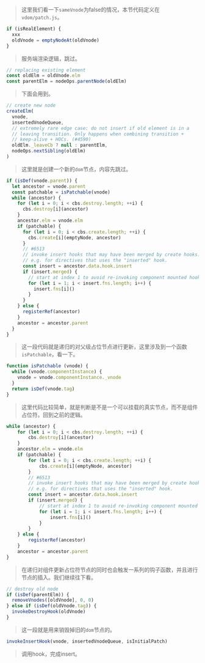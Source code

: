 > 这里我们看一下`sameVnode`为false的情况，本节代码定义在`vdom/patch.js`。

```javascript
if (isRealElement) {
  xxx
  oldVnode = emptyNodeAt(oldVnode)
}
```

> 服务端渲染逻辑，跳过。

```javascript
// replacing existing element
const oldElm = oldVnode.elm
const parentElm = nodeOps.parentNode(oldElm)
```

> 下面会用到。

```javascript
// create new node
createElm(
  vnode,
  insertedVnodeQueue,
  // extremely rare edge case: do not insert if old element is in a
  // leaving transition. Only happens when combining transition +
  // keep-alive + HOCs. (#4590)
  oldElm._leaveCb ? null : parentElm,
  nodeOps.nextSibling(oldElm)
)
```

> 这里就是创建一个新的`dom`节点，内容先跳过。

```javascript
if (isDef(vnode.parent)) {
  let ancestor = vnode.parent
  const patchable = isPatchable(vnode)
  while (ancestor) {
    for (let i = 0; i < cbs.destroy.length; ++i) {
      cbs.destroy[i](ancestor)
    }
    ancestor.elm = vnode.elm
    if (patchable) {
      for (let i = 0; i < cbs.create.length; ++i) {
        cbs.create[i](emptyNode, ancestor)
      }
      // #6513
      // invoke insert hooks that may have been merged by create hooks.
      // e.g. for directives that uses the "inserted" hook.
      const insert = ancestor.data.hook.insert
      if (insert.merged) {
        // start at index 1 to avoid re-invoking component mounted hook
        for (let i = 1; i < insert.fns.length; i++) {
          insert.fns[i]()
        }
      }
    } else {
      registerRef(ancestor)
    }
    ancestor = ancestor.parent
  }
}
```

> 这一段代码就是递归的对父级占位节点进行更新，这里涉及到一个函数`isPatchable`，看一下。

```javascript
function isPatchable (vnode) {
  while (vnode.componentInstance) {
    vnode = vnode.componentInstance._vnode
  }
  return isDef(vnode.tag)
}
```

> 这里代码比较简单，就是判断是不是一个可以挂载的真实节点，而不是组件占位符。回到之前的逻辑。

```javascript
while (ancestor) {
    for (let i = 0; i < cbs.destroy.length; ++i) {
        cbs.destroy[i](ancestor)
    }
    ancestor.elm = vnode.elm
    if (patchable) {
        for (let i = 0; i < cbs.create.length; ++i) {
            cbs.create[i](emptyNode, ancestor)
        }
        // #6513
        // invoke insert hooks that may have been merged by create hooks.
        // e.g. for directives that uses the "inserted" hook.
        const insert = ancestor.data.hook.insert
        if (insert.merged) {
            // start at index 1 to avoid re-invoking component mounted hook
            for (let i = 1; i < insert.fns.length; i++) {
                insert.fns[i]()
            }
        }
    } else {
        registerRef(ancestor)
    }
    ancestor = ancestor.parent
}
```

>在递归对组件更新占位符节点的同时也会触发一系列的钩子函数，并且进行节点的插入。我们继续往下看。

```javascript
// destroy old node
if (isDef(parentElm)) {
  removeVnodes([oldVnode], 0, 0)
} else if (isDef(oldVnode.tag)) {
  invokeDestroyHook(oldVnode)
}
```

> 这一段就是用来销毁掉旧的`dom`节点的。

```javascript
invokeInsertHook(vnode, insertedVnodeQueue, isInitialPatch)
```

> 调用hook，完成insert。